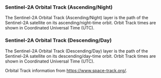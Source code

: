 ### Sentinel-2A Orbital Track (Ascending/Night)
The Sentinel-2A Orbital Track (Ascending/Night) layer is the path of the Sentinel-2A satellite on its ascending/night-time orbit. Orbit Track times are shown in Coordinated Universal Time (UTC).

### Sentinel-2A Orbital Track (Descending/Day)
The Sentinel-2A Orbital Track (Descending/Day) layer is the path of the Sentinel-2A satellite on its descending/day-time orbit. Orbit Track times are shown in Coordinated Universal Time (UTC).

Orbital Track information from <https://www.space-track.org/>.
